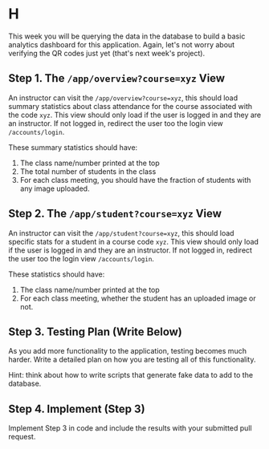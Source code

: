 # H
This week you will be querying the data in the database to build a basic analytics dashboard for this application. Again, let's not worry about verifying the QR codes just yet (that's next week's project).

## Step 1. The `/app/overview?course=xyz` View
An instructor can visit the `/app/overview?course=xyz`, this should load summary statistics about class attendance for the course associated with the code `xyz`. This view should only load if the user is logged in and they are an instructor. If not logged in, redirect the user too the login view `/accounts/login`.

These summary statistics should have:
1. The class name/number printed at the top
2. The total number of students in the class
3. For each class meeting, you should have the fraction of students with any image uploaded.
 
## Step 2. The `/app/student?course=xyz` View
An instructor can visit the `/app/student?course=xyz`, this should load specific stats for a student in a course code `xyz`. This view should only load if the user is logged in and they are an instructor. If not logged in, redirect the user too the login view `/accounts/login`.

These statistics should have:
1. The class name/number printed at the top
2. For each class meeting, whether the student has an uploaded image or not.

## Step 3. Testing Plan (Write Below)
As you add more functionality to the application, testing becomes much harder. Write a detailed plan on how you are testing all of this functionality.

Hint: think about how to write scripts that generate fake data to add to the database.

## Step 4. Implement (Step 3)
Implement Step 3 in code and include the results with your submitted pull request. 
